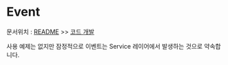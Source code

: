 # Event

문서위치 : [README](../../README.md) >> [코드 개발](../Code-Developing.md)


사용 예제는 없지만 잠정적으로 이벤트는 Service 레이어에서 발생하는 것으로 약속합니다.


